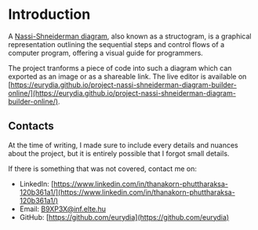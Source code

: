 # Introduction

A [Nassi-Shneiderman diagram](https://en.wikipedia.org/wiki/Nassi%E2%80%93Shneiderman_diagram), also known as a structogram, is a graphical representation outlining the sequential steps and control flows of a computer program, offering a visual guide for programmers.

The project tranforms a piece of code into such a diagram which can exported as an image or as a shareable link.
The live editor is available on [https://eurydia.github.io/project-nassi-shneiderman-diagram-builder-online/](https://eurydia.github.io/project-nassi-shneiderman-diagram-builder-online/).

## Contacts

At the time of writing, I made sure to include every details and nuances about the project, but it is entirely possible that I forgot small details.

If there is something that was not covered, contact me on:

- LinkedIn: [https://www.linkedin.com/in/thanakorn-phuttharaksa-120b361a1/](https://www.linkedin.com/in/thanakorn-phuttharaksa-120b361a1/)
- Email: [B9XP3X@inf.elte.hu](mailto:B9XP3X@inf.elte.hu)
- GitHub: [https://github.com/eurydia](https://github.com/eurydia)
